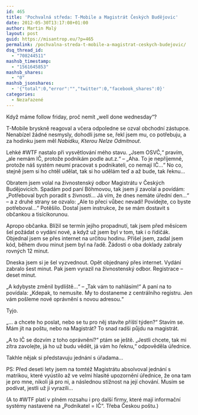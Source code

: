 ```yaml
---
id: 465
title: 'Pochvalná středa: T-Mobile a Magistrát Českých Budějovic'
date: 2012-05-30T13:17:08+01:00
author: Martin Malý
layout: post
guid: https://misantrop.eu/?p=465
permalink: /pochvalna-streda-t-mobile-a-magistrat-ceskych-budejovic/
dsq_thread_id:
  - "708244511"
mashsb_timestamp:
  - "1561645853"
mashsb_shares:
  - "0"
mashsb_jsonshares:
  - '{"total":0,"error":"","twitter":0,"facebook_shares":0}'
categories:
  - Nezařazené
---
```

Když máme follow friday, proč nemít &#8222;well done wednesday&#8220;?

<!--more-->

T-Mobile bryskně reagoval a včera odpoledne se ozval obchodní zástupce. Nenabízel žádné nesmysly, dohodli jsme se, řekl jsem mu, co potřebuju, a za hodinku jsem měl _Nabídku, Kterou Nelze Odmítnout_.

Lehké #WTF nastalo při vysvětlování mého stavu. &#8222;Jsem OSVČ,&#8220; pravím, &#8222;ale nemám IČ, protože podnikám podle aut.z.&#8220; &#8211; &#8222;Aha. To je nepříjemné, protože náš systém neumí pracovat s podnikateli, co nemají IČ&#8230;&#8220; No co, stejně jsem si ho chtěl udělat, tak si ho udělám teď a až bude, tak řeknu&#8230;

Obratem jsem volal na živnostenský odbor Magistrátu v Českých Budějovicích. Spadám pod paní Böhmovou, tak jsem jí zavolal a povídám: &#8222;Potřeboval bych poradit s živností&#8230; Já vím, že dnes nemáte úřední den&#8230;&#8220; &#8211; a z druhé strany se ozvalo: &#8222;Ale to přeci vůbec nevadí! Povídejte, co byste potřeboval&#8230;&#8220; Potěšilo. Dostal jsem instrukce, že se mám dostavit s občankou a tisícikorunou.

Apropo občanka. Blížil se termín jejího propadnutí, tak jsem před měsícem šel požádat o vydání nové, a když už jsem byl v tom, tak i o řidičák. Objednal jsem se přes internet na určitou hodinu. Přišel jsem, zadal jsem kód, během dvou minut jsem byl na řadě. Žádosti o oba doklady zabraly rovných 12 minut.

Dneska jsem si je šel vyzvednout. Opět objednaný přes internet. Vydání zabralo šest minut. Pak jsem vyrazil na živnostenský odbor. Registrace &#8211; deset minut.

&#8222;A kdybyste změnil bydliště&#8230;&#8220; &#8211; &#8222;Tak vám to nahlásím!&#8220; A paní na to povídala: &#8222;Kdepak, to nemusíte. My to dostaneme z centrálního registru. Jen vám pošleme nové oprávnění s novou adresou.&#8220;

Tyjo.

&#8222;&#8230; a chcete ho poslat, nebo se tu pro něj stavíte příští týden?&#8220; Stavím se. Mám jít na poštu, nebo na Magistrát? To snad radši půjdu na magistrát.

&#8222;A to IČ se dozvím z toho oprávnění?&#8220; ptám se ještě. &#8222;Jestli chcete, tak mi zítra zavolejte, já ho už budu vědět, já vám ho řeknu,&#8220; odpověděla úřednice.

Takhle nějak si představuju jednání s úřadama&#8230;

PS: Před deseti lety jsem na tomtéž Magistrátu absolvoval jednání s matrikou, které vyústilo až ve velmi hlasité upozornění úřednice, že ona tam je pro mne, nikoli já pro ni, a následnou stížnost na její chování. Musím se podívat, jestli už ji vyrazili&#8230;

(A to #WTF platí v plném rozsahu i pro další firmy, které mají informační systémy nastavené na &#8222;Podnikatel = IČ&#8220;. Třeba Českou poštu.)